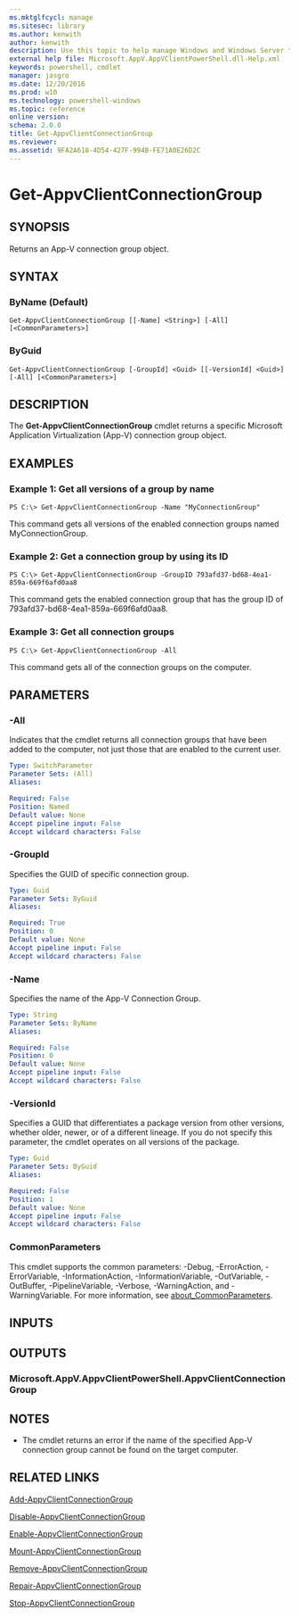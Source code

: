 ```yaml
---
ms.mktglfcycl: manage
ms.sitesec: library
ms.author: kenwith
author: kenwith
description: Use this topic to help manage Windows and Windows Server technologies with Windows PowerShell.
external help file: Microsoft.AppV.AppVClientPowerShell.dll-Help.xml
keywords: powershell, cmdlet
manager: jasgro
ms.date: 12/20/2016
ms.prod: w10
ms.technology: powershell-windows
ms.topic: reference
online version: 
schema: 2.0.0
title: Get-AppvClientConnectionGroup
ms.reviewer:
ms.assetid: 9FA2A618-4D54-427F-994B-FE71A0E26D2C
---
```


# Get-AppvClientConnectionGroup

## SYNOPSIS
Returns an App-V connection group object.

## SYNTAX

### ByName (Default)
```
Get-AppvClientConnectionGroup [[-Name] <String>] [-All] [<CommonParameters>]
```

### ByGuid
```
Get-AppvClientConnectionGroup [-GroupId] <Guid> [[-VersionId] <Guid>] [-All] [<CommonParameters>]
```

## DESCRIPTION
The **Get-AppvClientConnectionGroup** cmdlet returns a specific Microsoft Application Virtualization (App-V) connection group object.

## EXAMPLES

### Example 1: Get all versions of a group by name
```
PS C:\> Get-AppvClientConnectionGroup -Name "MyConnectionGroup"
```

This command gets all versions of the enabled connection groups named MyConnectionGroup.

### Example 2: Get a connection group by using its ID
```
PS C:\> Get-AppvClientConnectionGroup -GroupID 793afd37-bd68-4ea1-859a-669f6afd0aa8
```

This command gets the enabled connection group that has the group ID of 793afd37-bd68-4ea1-859a-669f6afd0aa8.

### Example 3: Get all connection groups
```
PS C:\> Get-AppvClientConnectionGroup -All
```

This command gets all of the connection groups on the computer.

## PARAMETERS

### -All
Indicates that the cmdlet returns all connection groups that have been added to the computer, not just those that are enabled to the current user.

```yaml
Type: SwitchParameter
Parameter Sets: (All)
Aliases: 

Required: False
Position: Named
Default value: None
Accept pipeline input: False
Accept wildcard characters: False
```

### -GroupId
Specifies the GUID of specific connection group.

```yaml
Type: Guid
Parameter Sets: ByGuid
Aliases: 

Required: True
Position: 0
Default value: None
Accept pipeline input: False
Accept wildcard characters: False
```

### -Name
Specifies the name of the App-V Connection Group.

```yaml
Type: String
Parameter Sets: ByName
Aliases: 

Required: False
Position: 0
Default value: None
Accept pipeline input: False
Accept wildcard characters: False
```

### -VersionId
Specifies a GUID that differentiates a package version from other versions, whether older, newer, or of a different lineage.
If you do not specify this parameter, the cmdlet operates on all versions of the package.

```yaml
Type: Guid
Parameter Sets: ByGuid
Aliases: 

Required: False
Position: 1
Default value: None
Accept pipeline input: False
Accept wildcard characters: False
```

### CommonParameters
This cmdlet supports the common parameters: -Debug, -ErrorAction, -ErrorVariable, -InformationAction, -InformationVariable, -OutVariable, -OutBuffer, -PipelineVariable, -Verbose, -WarningAction, and -WarningVariable. For more information, see [about_CommonParameters](http://go.microsoft.com/fwlink/?LinkID=113216).

## INPUTS

## OUTPUTS

### Microsoft.AppV.AppvClientPowerShell.AppvClientConnectionGroup

## NOTES
* The cmdlet returns an error if the name of the specified App-V connection group cannot be found on the target computer.

## RELATED LINKS

[Add-AppvClientConnectionGroup](./Add-AppvClientConnectionGroup.md)

[Disable-AppvClientConnectionGroup](./Disable-AppvClientConnectionGroup.md)

[Enable-AppvClientConnectionGroup](./Enable-AppvClientConnectionGroup.md)

[Mount-AppvClientConnectionGroup](./Mount-AppvClientConnectionGroup.md)

[Remove-AppvClientConnectionGroup](./Remove-AppvClientConnectionGroup.md)

[Repair-AppvClientConnectionGroup](./Repair-AppvClientConnectionGroup.md)

[Stop-AppvClientConnectionGroup](./Stop-AppvClientConnectionGroup.md)
